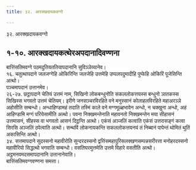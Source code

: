```yaml
---
title: ३२. आरक्खदायकवग्गो

---
```

३२. आरक्खदायकवग्गो  


## १-१०. आरक्खदायकत्थेरअपदानादिवण्णना

बात्तिंसतिमवग्गे पठमदुतियततियापदानानि सुविञ्ञेय्यानेव।  
१६. चतुत्थापदाने जलजग्गेहि ओकिरिन्ति जलजेहि उत्तमेहि उप्पलपदुमादीहि पुप्फेहि ओकिरिं पूजेसिन्ति अत्थो।  
पञ्चमापदानं उत्तानमेव।  
२६-२७. छट्ठापदाने चेतियं उत्तमं नाम, सिखिनो लोकबन्धुनोति सकललोकत्तयस्स बन्धुनो ञातकस्स सिखिस्स भगवतो उत्तमं चेतियम्। इरीणे जनसञ्चरविरहिते वने मनुस्सानं कोलाहलविरहिते महाअरञ्ञे अहोसीति सम्बन्धो। अन्धाहिण्डामहं तदाति तस्मिं काले वने मग्गमूळ्हभावेन अन्धो, न चक्खुना अन्धो, अहं आहिण्डामि मग्गं परियेसामीति अत्थो। पवना निक्खमन्तेनाति महावनतो निक्खमन्तेन मया सीहासनं उत्तमासनं, सीहस्स वा भगवतो आसनं दिट्ठन्ति अत्थो। एकंसं अञ्जलिं कत्वाति एकंसं उत्तरासङ्गं कत्वा सिरसि अञ्जलिं ठपेत्वाति अत्थो। सन्थविं लोकनायकन्ति सकललोकत्तयनयं तं निब्बानं पापेन्तं थोमितं थुतिं अकासिन्ति अत्थो।  
३४. सत्तमापदाने सुदस्सनो महावीरोति सुन्दरदस्सनो द्वत्तिंसमहापुरिसलक्खणसम्पन्नसरीरत्ता मनोहरदस्सनो महावीरियो सिद्धत्थो भगवाति सम्बन्धो। वसतिघरमुत्तमेति उत्तमे विहारे वसतीति अत्थो।  
अट्ठमनवमदसमापदानानि उत्तानानेवाति।  
बात्तिंसतिमवग्गवण्णना समत्ता।  